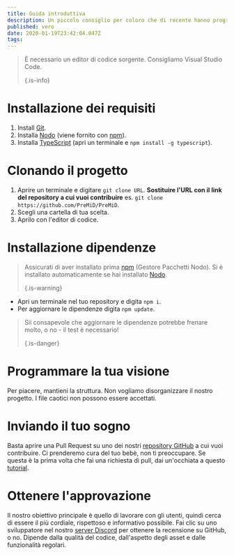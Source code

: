 ```yaml
---
title: Guida introduttiva
description: Un piccolo consiglio per coloro che di recente hanno programmato
published: vero
date: 2020-01-19T23:42:04.047Z
tags:
---
```


> È necessario un editor di codice sorgente. Consigliamo Visual Studio Code. 
> 
> {.is-info}

# Installazione dei requisiti
1. Install [Git](https://git-scm.com/).
2. Installa [Nodo](https://nodejs.org/en/) (viene fornito con [npm](https://www.npmjs.com/)).
3. Installa [TypeScript](https://www.typescriptlang.org/index.html#download-links) (apri un terminale e `npm install -g typescript`).

# Clonando il progetto
1. Aprire un terminale e digitare `git clone URL`. **Sostituire l'URL con il link del repository a cui vuoi contribuire** es. `git clone https://github.com/PreMiD/PreMiD`.
2. Scegli una cartella di tua scelta.
3. Aprilo con l'editor di codice.

# Installazione dipendenze
> Assicurati di aver installato prima [npm](https://www.npmjs.com/) (Gestore Pacchetti Nodo). Si è installato automaticamente se hai installato [Nodo](https://nodejs.org/en/). 
> 
> {.is-warning}

- Apri un terminale nel tuo repository e digita `npm i`.
- Per aggiornare le dipendenze digita `npm update`.

> Sii consapevole che aggiornare le dipendenze potrebbe frenare molto, o no - il test è necessario! 
> 
> {.is-danger}

# Programmare la tua visione
Per piacere, mantieni la struttura. Non vogliamo disorganizzare il nostro progetto. I file caotici non possono essere accettati.

# Inviando il tuo sogno
Basta aprire una Pull Request su uno dei nostri [repository GitHub](https://github.com/PreMiD/) a cui vuoi contribuire. Ci prenderemo cura del tuo bebè, non ti preoccupare. Se questa è la prima volta che fai una richiesta di pull, dai un'occhiata a questo [tutorial](https://help.github.com/en/articles/creating-a-pull-request).

# Ottenere l'approvazione
Il nostro obiettivo principale è quello di lavorare con gli utenti, quindi cerca di essere il più cordiale, rispettoso e informativo possibile. Fai clic su uno sviluppatore nel nostro [server Discord](https://discord.gg/PreMiD) per ottenere la recensione su GitHub, o no. Dipende dalla qualità del codice, dall'aspetto degli asset e dalle funzionalità regolari.